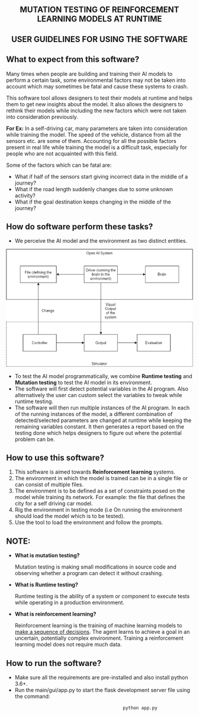 ## <div align="center">**MUTATION TESTING OF REINFORCEMENT LEARNING MODELS AT RUNTIME**</div>
## <div align="center">**USER GUIDELINES FOR USING THE SOFTWARE**</div>

## **What to expect from this software?**

Many times when people are building and training their AI models to perform a certain task, some environmental factors may not be taken into account which may sometimes be fatal and cause these systems to crash.

This software tool allows designers to test their models at runtime and helps them to get new insights about the model. It also allows the designers to rethink their models while including the new factors which were not taken into consideration previously.

**For Ex:** In a self-driving car, many parameters are taken into consideration while training the model. The speed of the vehicle, distance from all the sensors etc. are some of them. Accounting for all the possible factors present in real life while training the model is a difficult task, especially for people who are not acquainted with this field.

Some of the factors which can be fatal are:
*   What if half of the sensors start giving incorrect data in the middle of a journey? 
*   What if the road length suddenly changes due to some unknown activity?
*   What if the goal destination keeps changing in the middle of the journey?


## **How do software perform these tasks?**
*   We perceive the AI model and the environment as two distinct entities.


![Architecture of the software](images/SE0.png "Architecture of the software")


*   To test the AI model programmatically, we combine **Runtime testing** and **Mutation testing** to test the AI model in its environment.
*   The software will first detect potential variables in the AI program. Also alternatively the user can custom select the variables to tweak while runtime testing. 
*   The software will then run multiple instances of the AI program. In each of the running instances of the model, a different combination of detected/selected parameters are changed at runtime while keeping the remaining variables constant. It then generates a report based on the testing done which helps designers to figure out where the potential problem can be.


## **How to use this software?**
1. This software is aimed towards **Reinforcement learning** systems.
2. The environment in which the model is trained can be in a single file or can consist of multiple files.
3. The environment is to be defined as a set of constraints posed on the model while training its network. For example: the file that defines the city for a self driving car model.
4. Rig the environment in testing mode (i.e On running the environment should load the model which is to be tested).
5. Use the tool to load the environment and follow the prompts.


## **NOTE:**
*   **What is mutation testing?**

    Mutation testing is making small modifications in source code and observing whether a program can detect it without crashing.

*   **What is Runtime testing?**

    Runtime testing is the ability of a system or component to execute tests while operating in a production environment.

*   **What is reinforcement learning?**

    Reinforcement learning is the training of machine learning models to [make a sequence of decisions](https://blog.openai.com/openai-gym-beta/). The agent learns to achieve a goal in an uncertain, potentially complex environment. Training a reinforcement learning model does not require much data.



## **How to run the software?**

*   Make sure all the requirements are pre-installed and also install python 3.6+.
*   Run the main/gui/app.py to start the flask development server file using the command:


```
                                            python app.py
```
